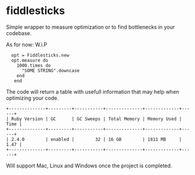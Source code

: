 # fiddlesticks

Simple wrapper to measure optimization or to find bottlenecks in your codebase.

As for now: W.i.P

```
  opt = Fiddlesticks.new
  opt.measure do
    1000.times do
      "SOME STRING".downcase
    end
   end
 ```
 The code will return a table with usefull information that may help when optimizing your code.
 ```
 +--------------+---------+-----------+--------------+-------------+------+
| Ruby Version | GC      | GC Sweeps | Total Memory | Memory Used | Time |
+--------------+---------+-----------+--------------+-------------+------+
| 2.4.0        | enabled |        32 | 16 GB        | 1811 MB     | 1.47 |
+--------------+---------+-----------+--------------+-------------+------+

```
Will support Mac, Linux and Windows once the project is completed.
